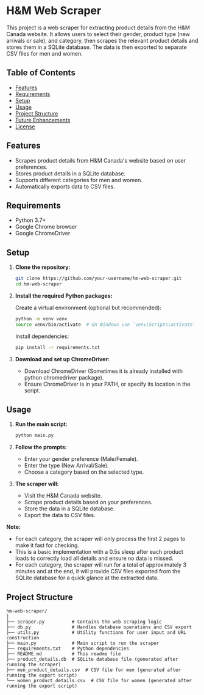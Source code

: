 # H&M Web Scraper

This project is a web scraper for extracting product details from the H&M Canada website. It allows users to select their gender, product type (new arrivals or sale), and category, then scrapes the relevant product details and stores them in a SQLite database. The data is then exported to separate CSV files for men and women.

## Table of Contents

- [Features](#features)
- [Requirements](#requirements)
- [Setup](#setup)
- [Usage](#usage)
- [Project Structure](#project-structure)
- [Future Enhancements](#future-enhancements)
- [License](#license)

## Features

- Scrapes product details from H&M Canada's website based on user preferences.
- Stores product details in a SQLite database.
- Supports different categories for men and women.
- Automatically exports data to CSV files.

## Requirements

- Python 3.7+
- Google Chrome browser
- Google ChromeDriver

## Setup

1. **Clone the repository:**

    ```bash
    git clone https://github.com/your-username/hm-web-scraper.git
    cd hm-web-scraper
    ```

2. **Install the required Python packages:**

    Create a virtual environment (optional but recommended):

    ```bash
    python -m venv venv
    source venv/bin/activate  # On Windows use `venv\Scripts\activate`
    ```

    Install dependencies:

    ```bash
    pip install -r requirements.txt
    ```

3. **Download and set up ChromeDriver:**

    - Download ChromeDriver (Sometimes it is already installed with python chromedriver package).
    - Ensure ChromeDriver is in your PATH, or specify its location in the script.

## Usage

1. **Run the main script:**

    ```bash
    python main.py
    ```

2. **Follow the prompts:**

    - Enter your gender preference (Male/Female).
    - Enter the type (New Arrival/Sale).
    - Choose a category based on the selected type.

3. **The scraper will:**

    - Visit the H&M Canada website.
    - Scrape product details based on your preferences.
    - Store the data in a SQLite database.
    - Export the data to CSV files.

**Note:**
- For each category, the scraper will only process the first 2 pages to make it fast for checking.
- This is a basic implementation with a 0.5s sleep after each product loads to correctly load all details and ensure no data is missed.
- For each category, the scraper will run for a total of approximately 3 minutes and at the end, it will provide CSV files exported from the SQLite database for a quick glance at the extracted data.


## Project Structure

```plaintext
hm-web-scraper/
│
├── scraper.py          # Contains the web scraping logic
├── db.py               # Handles database operations and CSV export
├── utils.py            # Utility functions for user input and URL construction
├── main.py             # Main script to run the scraper
├── requirements.txt    # Python dependencies
├── README.md           # This readme file
├── product_details.db  # SQLite database file (generated after running the scraper)
├── men_product_details.csv  # CSV file for men (generated after running the export script)
└── women_product_details.csv  # CSV file for women (generated after running the export script)
